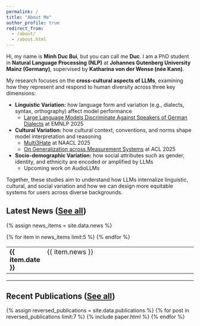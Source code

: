 ```yaml
---
permalink: /
title: "About Me"
author_profile: true
redirect_from: 
  - /about/
  - /about.html
---
```


Hi, my name is **Minh Duc Bui**, but you can call me **Duc**. I am a PhD student in **Natural Language Processing (NLP)** at **Johannes Gutenberg University Mainz (Germany)**, supervised by **Katharina von der Wense (née Kann)**.  

My research focuses on the **cross-cultural aspects of LLMs**, examining how they represent and respond to human diversity across three key dimensions:  

- **Linguistic Variation:** how language form and variation (e.g., dialects, syntax, orthography) affect model performance
   - [Large Language Models Discriminate Against Speakers of German Dialects](https://arxiv.org/abs/2509.13835) at EMNLP 2025  
- **Cultural Variation:** how cultural context, conventions, and norms shape model interpretation and reasoning
   - [Multi3Hate](https://aclanthology.org/2025.naacl-long.490/) at NAACL 2025
   - [On Generalization across Measurement Systems](https://aclanthology.org/2025.acl-long.1032/) at ACL 2025
- **Socio-demographic Variation:** how social attributes such as gender, identity, and ethnicity are encoded or amplified by LLMs
   - Upcoming work on AudioLLMs

Together, these studies aim to understand how LLMs internalize linguistic, cultural, and social variation and how we can design more equitable systems for users across diverse backgrounds.




Latest News ([See all](/news/))
------
{% assign news_items = site.data.news %}
<table style="border-collapse: collapse; border:none; font-size:18px;">
  {% for item in news_items limit:5 %}
    <tr>
      <td style="width:20%; border: none; vertical-align:top;">
        <b>{{ item.date }}</b>
      </td>
      <td style="width:80%; border: none; vertical-align:top;">
        {{ item.news }}
      </td>
    </tr>
  {% endfor %}
</table>

---


Recent Publications ([See all](/publications/))
------
{% assign reversed_publications = site.data.publications %}
{% for post in reversed_publications limit:7 %}
{% include paper.html %}
{% endfor %}
